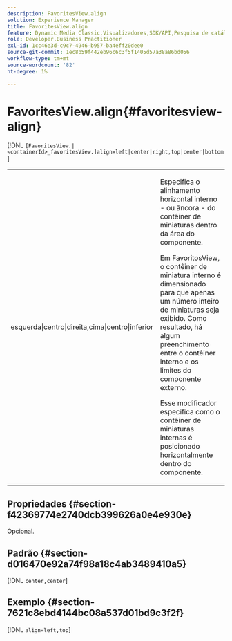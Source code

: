 ```yaml
---
description: FavoritesView.align
solution: Experience Manager
title: FavoritesView.align
feature: Dynamic Media Classic,Visualizadores,SDK/API,Pesquisa de catálogo eletrônico
role: Developer,Business Practitioner
exl-id: 1cc46e3d-c9c7-4946-b957-ba4eff20dee0
source-git-commit: 1ec8b59f442eb96c6c3f5f1405d57a38a86bd056
workflow-type: tm+mt
source-wordcount: '82'
ht-degree: 1%

---
```


# FavoritesView.align{#favoritesview-align}

[!DNL `[FavoritesView.|<containerId>_favoritesView.]align=left|center|right,top|center|bottom`]

<table id="table_2B109D2F91E64B5382B31921C3780FA5"> 
 <tbody> 
  <tr> 
   <td colname="col1"> <p><span class="codeph"> esquerda|centro|direita,cima|centro|inferior</span> </p> </td> 
   <td colname="col2"> <p> Especifica o alinhamento horizontal interno - ou âncora - do contêiner de miniaturas dentro da área do componente. </p> <p>Em FavoritosView, o contêiner de miniatura interno é dimensionado para que apenas um número inteiro de miniaturas seja exibido. Como resultado, há algum preenchimento entre o contêiner interno e os limites do componente externo. </p> <p>Esse modificador especifica como o contêiner de miniaturas internas é posicionado horizontalmente dentro do componente. </p> </td> 
  </tr> 
 </tbody> 
</table>

## Propriedades {#section-f42369774e2740dcb399626a0e4e930e}

Opcional.

## Padrão {#section-d016470e92a74f98a18c4ab3489410a5}

[!DNL `center,center`]

## Exemplo {#section-7621c8ebd4144bc08a537d01bd9c3f2f}

[!DNL `align=left,top`]
